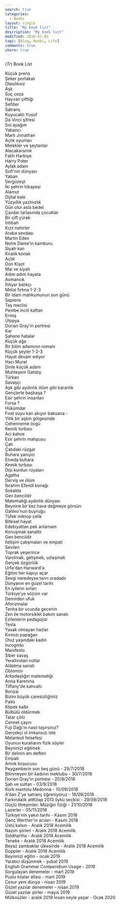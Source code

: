 ```yaml
---
search: true
categories: 
  - Books
layout: single
title: "My book list"
description: "My book list"
modified: 2020-01-05
tags: [Blog, Books, Life]
comments: true
share: true
---
```

(*Tr*)  Book List

Küçük prens  
Şeker portakalı  
Olasılıksız  
Aşk  
Suç ceza  
Hayvan çiftliği  
Sefiller  
Satranç  
Kuyucaklı Yusuf  
Da Vinci şifresi  
Sol ayağım  
Yabancı  
Martı Jonathan  
Açlık oyunları  
Melekler ve şeytanlar  
Alacakaranlık  
Fatih Harbiye  
Harry Poter  
Aylak adam  
Sofi'nin dünyası  
Yaban  
Sergüzeşt  
İki şehrin hikayesi  
Alamut  
Dijital kale  
Yüzyıllık yazlnızlık  
Gün olur asla bedel  
Çavdar tarlasında çocuklar  
Bir çift yürek  
İntibah  
Kızıl nehirler  
Araba sevdası  
Martin Eden  
Notre Dame'in kamburu  
Siyah kan  
Kiralık konak  
Açlık  
Don Kişot  
Mai ve siyah  
Adım adım hayata  
Asmancık  
İhtiyar balıkçı  
Metal fırtına 1-2-3  
Bir idam mahkumunun son günü  
Sapiens  
Taş meclisi  
Pembe incili kaftan  
Ermiş  
Ütopya  
Dorian Gray'in portresi  
Kar  
Şahane hatalar  
Küçük ağa  
Bir bilim adamının romanı  
Küçük şeyler 1-2-3  
Hayat devam ediyor  
Hacı Murat  
Dinle küçük adam  
Muhteşem Gatsby  
Türkan  
Savaşçı  
Aşk gibi aydınlık ölüm gibi karanlık  
Gençlerle başbaşa ?  
Esir şehrin insanları  
Forsa ?   
Hükümdar  
Fırat suyu kan akıyor baksana -   
Yitik bir aşkın gölgesinde  
Cehenneme övgü  
Kemik torbası  
Acı kahve  
Esir şehrin mahpusu  
Çatı  
Çatıdaki rüzgar  
Buhara yanıyor  
Elveda buhara  
Kemik torbası  
Dişi kurdun rüyaları  
Agatha  
Derviş ve ölüm  
İbrahim Efendi konağı  
Sokakta  
Gen bencildir  
Matematiği aydınlık dünyası  
Beynine bir kez hava değmeye görsün  
Galileo'nun buyruğu  
Tüfek mikrop çelik  
Bitkisel hayat  
Edebiyattan pek anlamam  
Konuşmak sanattır  
Gen bencildir  
İletişim çatışmaları ve empati  
Sevilen  
Toprak yeşerince  
Varolmak, gelişmek, uzlaşmak  
Gerçek özgürlük  
Urfa'dan Harward'a  
Eğitim her kapıyı açar  
Sevgi neredeyse tanrı oradadır  
Dünyanın en güzel tarihi  
En iyilerin sırları  
Türkiye'ye sözüm var  
Demirden ufuk  
Aforizmalar  
Tenha bir ucunda gecenin  
Zen ile motorsiklet bakım sanatı  
Ezilenlerin pedagojisi  
Tesla  
Yasak olmayan hazlar  
Kırmızı papağan  
Otuz yaşındaki kadın  
Incognito  
Manifesto  
Siber savaş  
Yeraltından notlar  
Aldatma sanatı  
Oblomov  
Arkadaşlığın matematiği  
Anna Karenina  
Tiffany'de kahvaltı  
Bonzai  
Bizim büyük çaresizliğimiz  
Palto  
Köpek kalbi  
Bülbülü öldürmek  
Tatar çölü  
Cennet çayırı  
Fuji Dağı'nı nasıl taşırsınız?  
Gerçekçi ol imkansızı iste  
Melankoli felsefesi  
Oyunun kurallarını fizik söyler  
Beyninizi eğitmek  
Bir delinin anı defteri  
Empati  
Amok koşucusu  
Peygamberin son beş günü - 29/7/2018  
Bilinmeyen bir kadının mektubu - 30/7/2018  
Dorian Gray'in portresi - 20/8/2018  
Şah ve sultan - 03/9/2018  
Kürk mantolu Madonna - 10/09/2018   
A'dan Z'ye satranç öğreniyoruz - 16/09/2018   
Farkındalık altKitap 2013 öykü seçkisi - 29/09/2018   
Güçlü titreşimler: Müziğin fiziği - 21/10/2018   
Lazerler - 05/11/2018   
Türkiye'nin yakın tarihi - Kasım 2018   
Genç Werther'in acıları - Kasım 2018   
Üstü kalsın - Aralık 2018 Acemilik   
Nazım şiirleri - Aralık 2018 Acemilik   
Siddhartha - Aralık 2018 Acemilik   
Teneke - Aralık 2018 Acemilik   
Beyaz zambaklar ülkesinde - Aralık 2018 Acemilik   
Doppler - Aralık 2018 Acemilik   
Beyninizi eğitin - ocak 2019   
Yaratıcı düşünmek - şubat 2019   
English Grammar Compendium Usage - 2019   
Sorgulayan denemeler - mart 2019   
Puslu kıtalar atlası - mart 2019   
Cesur yeni dünya - nisan 2019   
Güzel yazılar denemeler - nisan 2019   
Güzel yazılar şiirler - mayıs 2019   
Mülksüzler - aralık 2019
İnsan neyle yaşar - Ocak 2020
